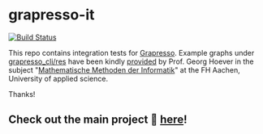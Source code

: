 # grapresso-it
[![Build Status](https://travis-ci.org/kdevo/grapresso-it.svg?branch=master)](https://travis-ci.org/kdevo/grapresso-it)

This repo contains integration tests for [Grapresso](https://git.io/graphlib).
Example graphs under [grapresso_cli/res](grapresso_cli/res/) have been kindly [provided](http://www.hoever-downloads.fh-aachen.de/mmi/Grafen/) 
by Prof. Georg Hoever in the subject "[Mathematische Methoden der Informatik](https://www.fh-aachen.de/menschen/hoever/lehrveranstaltungen/mathematischen-methoden-der-informatik/beispielgraphen/)"
at the FH Aachen, University of applied science.

Thanks!

## Check out the main project :link: [here](https://github.com/kdevo/grapresso)!